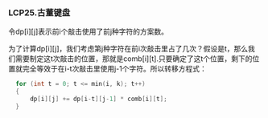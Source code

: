 ### LCP25.古董键盘

令dp[i][j]表示前i个敲击使用了前j种字符的方案数。

为了计算dp[i][j]，我们考虑第j种字符在前i次敲击里占了几次？假设是t，那么我们需要制定这t次敲击的位置，那就是comb[i][t].只要确定了这t个位置，剩下的位置就完全等效于在i-t次敲击里使用j-1个字符。所以转移方程式：
```cpp
  for (int t = 0; t <= min(i, k); t++)
  {
      dp[i][j] += dp[i-t][j-1] * comb[i][t];                    
  }
```
